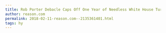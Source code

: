 ```yaml
---
title: Rob Porter Debacle Caps Off One Year of Needless White House Turmoil
author: reason.com
permalink: 2018-02-11-reason.com--2135361401.html
tags: hy
---
```


